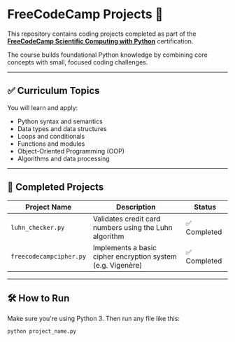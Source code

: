 # FreeCodeCamp Projects 🐍

This repository contains coding projects completed as part of the **[FreeCodeCamp Scientific Computing with Python](https://www.freecodecamp.org/learn/scientific-computing-with-python/)** certification.

The course builds foundational Python knowledge by combining core concepts with small, focused coding challenges.

---

## ✅ Curriculum Topics

You will learn and apply:
- Python syntax and semantics
- Data types and data structures
- Loops and conditionals
- Functions and modules
- Object-Oriented Programming (OOP)
- Algorithms and data processing

---

## 📁 Completed Projects

| Project Name              | Description                                                                 | Status       |
|---------------------------|-----------------------------------------------------------------------------|--------------|
| `luhn_checker.py`         | Validates credit card numbers using the Luhn algorithm                      | ✅ Completed |
| `freecodecampcipher.py`   | Implements a basic cipher encryption system (e.g. Vigenère)                 | ✅ Completed |

---

## 🛠️ How to Run

Make sure you're using Python 3. Then run any file like this:

```bash
python project_name.py
